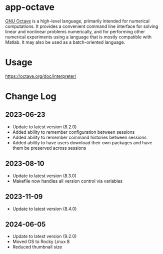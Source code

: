 # app-octave

[GNU Octave](https://www.gnu.org/software/octave/) is a high-level language, primarily intended for numerical computations.
It provides a convenient command line interface for solving linear and nonlinear problems numerically, and for performing
other numerical experiments using a language that is mostly compatible with Matlab.
It may also be used as a batch-oriented language.

# Usage
https://octave.org/doc/interpreter/

# Change Log

## 2023-06-23

* Update to latest version (8.2.0)
* Added ability to remember configuration between sessions
* Added ability to remember command histories between sessions
* Added ability to have users download their own packages and have
  them be preserved across sessions

## 2023-08-10

* Update to latest version (8.3.0)
* Makefile now handles all version control via variables

## 2023-11-09

* Update to latest version (8.4.0)

## 2024-06-05

* Update to latest version (9.2.0)
* Moved OS to Rocky Linux 8
* Reduced thumbnail size
